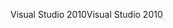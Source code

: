 <span data-ttu-id="d2fcf-101">Visual Studio 2010</span><span class="sxs-lookup"><span data-stu-id="d2fcf-101">Visual Studio 2010</span></span>